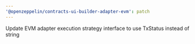 ```yaml
---
'@openzeppelin/contracts-ui-builder-adapter-evm': patch
---
```


Update EVM adapter execution strategy interface to use TxStatus instead of string
